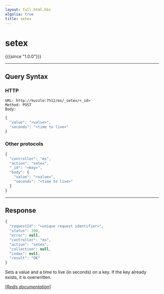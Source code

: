 ```yaml
---
layout: full.html.hbs
algolia: true
title: setex
---
```


# setex

{{{since "1.0.0"}}}




---

## Query Syntax

### HTTP

```http
URL: http://kuzzle:7512/ms/_setex/<_id>
Method: POST  
Body:
```


```js
{
  "value": "<value>",
  "seconds": "<time to live>"
}
```



### Other protocols


```js
{
  "controller": "ms",
  "action": "setex",
  "_id": "<key>",
  "body": {
    "value": "<value>",
    "seconds": "<time to live>"
  }
}
```

---

## Response

```javascript
{
  "requestId": "<unique request identifier>",
  "status": 200,
  "error": null,
  "controller": "ms",
  "action": "setex",
  "collection": null,
  "index": null,
  "result": "OK"
}
```

Sets a value and a time to live (in seconds) on a key. If the key already exists, it is overwritten.

[[_Redis documentation_]](https://redis.io/commands/setex)

